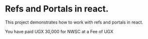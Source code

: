# Refs and Portals in react.

This project demonstrates how to work with refs and portals in react.

You have paid UGX 30,000 for NWSC at a Fee of UGX 